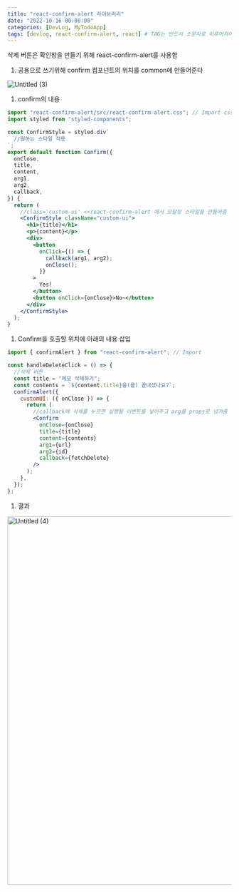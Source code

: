 ```yaml
---
title: "react-confirm-alert 라이브러리"
date: "2022-10-16 00:00:00"
categories: [DevLog, MyTodoApp]
tags: [devlog, react-confirm-alert, react] # TAG는 반드시 소문자로 이루어져야함!
---
```


삭제 버튼은 확인창을 만들기 위해 react-confirm-alert를 사용함

1. 공용으로 쓰기위해 confirm 컴포넌트의 위치를 common에 만들어준다

![Untitled (3)](https://user-images.githubusercontent.com/45509511/207517177-96094bcf-f6b8-444e-9ce3-045b38643a1e.png)

1. confirm의 내용

```jsx
import "react-confirm-alert/src/react-confirm-alert.css"; // Import css
import styled from "styled-components";

const ConfirmStyle = styled.div`
  //원하는 스타일 적용
`;
export default function Confirm({
  onClose,
  title,
  content,
  arg1,
  arg2,
  callback,
}) {
  return (
    //class='custom-ui' <<react-confirm-alert 에서 모달창 스타일을 만들어줌
    <ConfirmStyle className="custom-ui">
      <h1>{title}</h1>
      <p>{content}</p>
      <div>
        <button
          onClick={() => {
            callback(arg1, arg2);
            onClose();
          }}
        >
          Yes!
        </button>
        <button onClick={onClose}>No~</button>
      </div>
    </ConfirmStyle>
  );
}
```

1. Confirm을 호출할 위치에 아래의 내용 삽입

```jsx
import { confirmAlert } from "react-confirm-alert"; // Import

const handleDeleteClick = () => {
  //삭제 버튼
  const title = "메모 삭제하기";
  const contents = `${content.title}을(를) 끝내셨나요?`;
  confirmAlert({
    customUI: ({ onClose }) => {
      return (
        //callback에 삭제를 누르면 실행될 이벤트를 넣어주고 arg를 props로 넘겨줌
        <Confirm
          onClose={onClose}
          title={title}
          content={contents}
          arg1={url}
          arg2={id}
          callback={fetchDelete}
        />
      );
    },
  });
};
```

1. 결과

<img width="827" alt="Untitled (4)" src="https://user-images.githubusercontent.com/45509511/207517223-86406c20-826a-45d0-ac1b-bb3f86f2e054.png">
